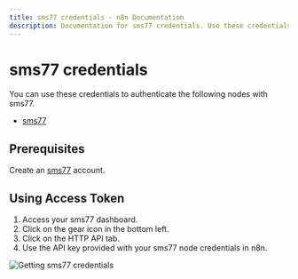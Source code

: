 ```yaml
---
title: sms77 credentials - n8n Documentation
description: Documentation for sms77 credentials. Use these credentials to authenticate sms77 in n8n, a workflow automation platform.
---
```


# sms77 credentials

You can use these credentials to authenticate the following nodes with sms77.

- [sms77](/integrations/builtin/app-nodes/n8n-nodes-base.sms77/)

## Prerequisites

Create an [sms77](https://sms77.io/) account.

## Using Access Token

1. Access your sms77 dashboard.
2. Click on the gear icon in the bottom left.
3. Click on the HTTP API tab.
4. Use the API key provided with your sms77 node credentials in n8n.

![Getting sms77 credentials](/_images/integrations/builtin/credentials/sms77/using-access-token.gif)

